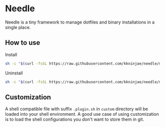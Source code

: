 # Needle

Needle is a tiny framework to manage dotfiles and binary installations in a single place.

## How to use

Install

```sh
sh -c "$(curl -fsSL https://raw.githubusercontent.com/kkninjae/needle/master/tools/bootstrap.sh)"
```


Uninstall

```sh
sh -c "$(curl -fsSL https://raw.githubusercontent.com/kkninjae/needle/master/tools/bootstrap.sh)" bye --uninstall
```


## Customization

A shell compatible file with suffix `.plugin.sh` in `custom` directory will be loaded into your shell environment. A good use case of using customization is to load the shell configurations you don't want to store them in git.
